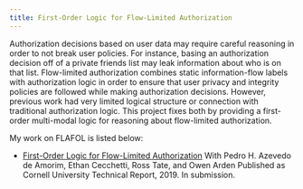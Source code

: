 ```yaml
---
title: First-Order Logic for Flow-Limited Authorization
---
```


Authorization decisions based on user data may require careful reasoning in order to not break user policies.
For instance, basing an authorization decision off of a private friends list may leak information about who is on that list.
Flow-limited authorization combines static information-flow labels with authorization logic in order to ensure that user privacy and integrity policies are followed while making authorization decisions.
However, previous work had very limited logical structure or connection with traditional authorization logic.
This project fixes both by providing a first-order multi-modal logic for reasoning about flow-limited authorization.

My work on FLAFOL is listed below:

- [First-Order Logic for Flow-Limited Authorization](/pubs/first_order_logic_for_flow_limited_authorization.html)
With Pedro H. Azevedo de Amorim, Ethan Cecchetti, Ross Tate, and Owen Arden
Published as Cornell University Technical Report, 2019.
In submission.
